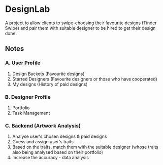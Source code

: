 # DesignLab
A project to allow clients to swipe-choosing their favourite designs (Tinder Swipe) and pair them with suitable designer to be hired to get their design done.

## Notes
### A. User Profile
1. Design Buckets (Favourite designs)
2. Starred Designers (Favourite designers or those who have cooperated)
3. My designs (History of paid designs)

### B. Designer Profile
1. Portfolio
2. Task Management

### C. Backend (Artwork Analysis)
1. Analyse user's chosen designs & paid designs
2. Guess and assign user's traits
3. Based on the traits, match them with the suitable designer (whose traits also being analysed based on their portfolio)
4. Increase the accuracy - data analysis
